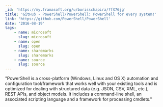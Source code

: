 ```yaml
---
_id: 'https://my.framasoft.org/u/borisschapira/?fX76jg'
title: 'GitHub - PowerShell/PowerShell: PowerShell for every system!'
link: 'https://github.com/PowerShell/PowerShell'
date: '2016-08-19'
tags:
    - name: microsoft
      slug: microsoft
    - name: open
      slug: open
    - name: sharemarks
      slug: sharemarks
    - name: source
      slug: source
---
```


<div class="markdown"><p>&quot;PowerShell is a cross-platform (Windows, Linux and OS X) automation and configuration tool/framework that works well with your existing tools and is optimized for dealing with structured data (e.g. JSON, CSV, XML, etc.), REST APIs, and object models. It includes a command-line shell, an associated scripting language and a framework for processing cmdlets.&quot;
</p></div>
